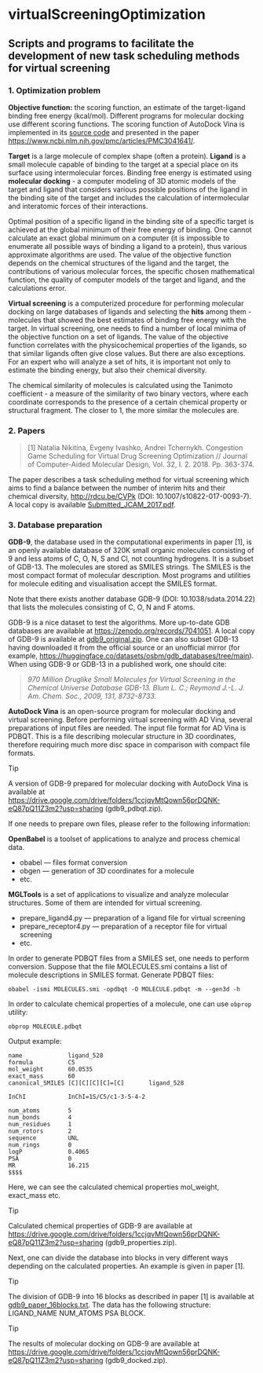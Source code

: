 # virtualScreeningOptimization

## Scripts and programs to facilitate the development of new task scheduling methods for virtual screening

### 1. Optimization problem

**Objective function:** the scoring function, an estimate of the target-ligand binding free energy (kcal/mol). 
Different programs for molecular docking use different scoring functions. The scoring function of AutoDock Vina 
is implemented in its [source code](https://github.com/ccsb-scripps/AutoDock-Vina) and presented in the paper 
https://www.ncbi.nlm.nih.gov/pmc/articles/PMC3041641/.

**Target** is a large molecule of complex shape (often a protein). **Ligand** is a small molecule capable of
binding to the target at a special place on its surface using intermolecular forces. Binding free energy is 
estimated using **molecular docking** - a computer modeling of 3D atomic models of the target and ligand that 
considers various possible positions of the ligand in the binding site of the target and includes the calculation 
of intermolecular and interatomic forces of their interactions.

Optimal position of a specific ligand in the binding site of a specific target
is achieved at the global minimum of their free energy of binding. One cannot calculate an exact global minimum 
on a computer (it is impossible to enumerate all possible ways of binding a ligand to a protein), thus various 
approximate algorithms are used. The value of the objective function depends on the chemical structures of the 
ligand and the target, the contributions of various molecular forces, the specific chosen mathematical function, 
the quality of computer models of the target and ligand, and the calculations error.

**Virtual screening** is a computerized procedure for performing molecular docking on large databases of ligands 
and selecting the **hits** among them - molecules that showed the best estimates of binding free energy with the
target. In virtual screening, one needs to find a number of local minima of the objective function on a set of ligands.
The value of the objective function correlates with the physicochemical properties of the ligands, so that similar ligands
often give close values. But there are also exceptions. For an expert who will analyze a set of hits, it is important not 
only to estimate the binding energy, but also their chemical diversity.

The chemical similarity of molecules is calculated using the Tanimoto coefficient - a measure of the similarity 
of two binary vectors, where each coordinate corresponds to the presence of a certain chemical property or structural
fragment. The closer to 1, the more similar the molecules are.

### 2. Papers

>[1] Natalia Nikitina, Evgeny Ivashko, Andrei Tchernykh. Congestion Game Scheduling for Virtual Drug Screening Optimization // Journal of Computer-Aided Molecular Design, Vol. 32, I. 2. 2018. Pp. 363-374.

The paper describes a task scheduling method for virtual screening which aims to find a balance between the number of interim hits and their chemical diversity, http://rdcu.be/CVPk (DOI: 10.1007/s10822-017-0093-7). 
A local copy is available [Submitted_JCAM_2017.pdf](Submitted_JCAM_2017.pdf).

### 3. Database preparation 

**GDB-9**, the database used in the computational experiments in paper [1], is an openly available database of 320K small organic molecules consisting of 9 and less atoms of C, O, N, S and Cl, not counting hydrogens. It is a subset of GDB-13. The molecules are stored as SMILES strings. The SMILES is the most compact format of molecular description. Most programs and utilities for molecule editing and visualisation accept the SMILES format.

Note that there exists another database GDB-9 (DOI: 10.1038/sdata.2014.22) that lists the molecules consisting of C, O, N and F atoms.

GDB-9 is a nice dataset to test the algorithms. More up-to-date GDB databases are available at https://zenodo.org/records/7041051. A local copy of GDB-9 is available at [gdb9_original.zip](gdb9_original.zip). One can also subset GDB-13 having downloaded it from the official source or an unofficial mirror (for example, https://huggingface.co/datasets/osbm/gdb_databases/tree/main). When using GDB-9 or GDB-13 in a published work, one should cite:
> _970 Million Druglike Small Molecules for Virtual Screening in the Chemical Universe Database GDB-13. Blum L. C.; Reymond J.-L. J. Am. Chem. Soc., 2009, 131, 8732-8733._

**AutoDock Vina** is an open-source program for molecular docking and virtual screening. Before performing virtual screening with AD Vina, several preparations of input files are needed. The input file format for AD Vina is PDBQT. This is a file describing molecular structure in 3D coordinates, therefore requiring much more disc space in comparison with compact file formats. 

> [!TIP]
> A version of GDB-9 prepared for molecular docking with AutoDock Vina is available at https://drive.google.com/drive/folders/1ccjqvMtQown56prDQNK-eQ87pQ11Z3m2?usp=sharing (gdb9_pdbqt.zip).

If one needs to prepare own files, please refer to the following information:

**OpenBabel** is a toolset of applications to analyze and process chemical data.

- obabel — files format conversion
- obgen — generation of 3D coordinates for a molecule 
- etc.

**MGLTools** is a set of applications to visualize and analyze molecular structures. Some of them are intended for virtual screening. 

- prepare_ligand4.py — preparation of a ligand file for virtual screening
- prepare_receptor4.py — preparation of a receptor file for virtual screening
- etc.

In order to generate PDBQT files from a SMILES set, one needs to perform conversion. Suppose that the file MOLECULES.smi contains a list of molecule descriptions in SMILES format. Generate PDBQT files: 

`obabel -ismi MOLECULES.smi -opdbqt -O MOLECULE.pdbqt -m --gen3d -h`

In order to calculate chemical properties of a molecule, one can use `obprop` utility:

`obprop MOLECULE.pdbqt`

Output example:

```
name             ligand_528
formula          C5
mol_weight       60.0535
exact_mass       60
canonical_SMILES [C][C][C][C]=[C]       ligand_528

InChI            InChI=1S/C5/c1-3-5-4-2

num_atoms        5
num_bonds        4
num_residues     1
num_rotors       2
sequence         UNL
num_rings        0
logP             0.4065
PSA              0
MR               16.215
$$$$
```
Here, we can see the calculated chemical properties mol_weight, exact_mass etc. 

> [!TIP]
> Calculated chemical properties of GDB-9 are available at https://drive.google.com/drive/folders/1ccjqvMtQown56prDQNK-eQ87pQ11Z3m2?usp=sharing (gdb9_properties.zip).

Next, one can divide the database into blocks in very different ways depending on the calculated properties. An example is given in paper [1].

> [!TIP]
> The division of GDB-9 into 16 blocks as described in paper [1] is available at [gdb9_paper_16blocks.txt](gdb9_paper_16blocks.txt). The data has the following structure: LIGAND_NAME NUM_ATOMS PSA BLOCK.

> [!TIP]
> The results of molecular docking on GDB-9 are available at https://drive.google.com/drive/folders/1ccjqvMtQown56prDQNK-eQ87pQ11Z3m2?usp=sharing (gdb9_docked.zip).
